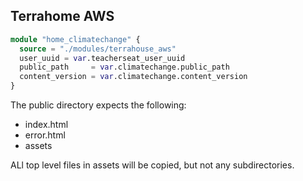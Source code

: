 ## Terrahome AWS

```tf
module "home_climatechange" {
  source = "./modules/terrahouse_aws"
  user_uuid = var.teacherseat_user_uuid
  public_path     = var.climatechange.public_path
  content_version = var.climatechange.content_version
}
```

The public directory expects the following:
- index.html
- error.html
- assets

ALl top level files in assets will be copied, but not any subdirectories.